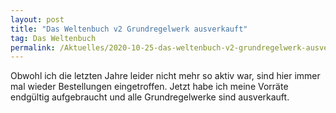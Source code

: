 ```yaml
---
layout: post
title: "Das Weltenbuch v2 Grundregelwerk ausverkauft"
tag: Das Weltenbuch
permalink: /Aktuelles/2020-10-25-das-weltenbuch-v2-grundregelwerk-ausverkauft-dasweltenbuch
---
```


Obwohl ich die letzten Jahre leider nicht mehr so aktiv war, sind hier immer mal wieder Bestellungen eingetroffen. Jetzt habe ich meine Vorräte endgültig aufgebraucht und alle Grundregelwerke sind ausverkauft.


